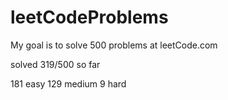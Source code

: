 # leetCodeProblems
My goal is to solve 500 problems at leetCode.com

solved 319/500 so far

181 easy
129 medium
9 hard
